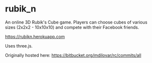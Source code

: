 # rubik_n

An online 3D Rubik's Cube game.
Players can choose cubes of various sizes (2x2x2 - 10x10x10) and compete with their Facebook friends.

https://rubikn.herokuapp.com

Uses three.js.

Originally hosted here: https://bitbucket.org/mdilovar/rc/commits/all
